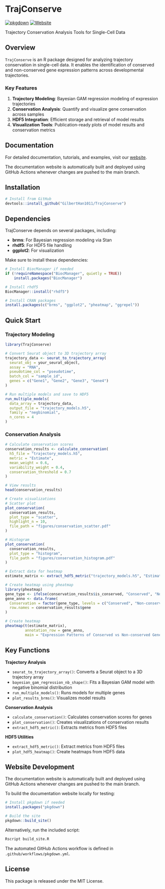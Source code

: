 # TrajConserve

[![pkgdown](https://github.com/GilbertHan1011/TrajConserve/actions/workflows/pkgdown.yml/badge.svg)](https://github.com/GilbertHan1011/TrajConserve/actions/workflows/pkgdown.yml)
[![Website](https://img.shields.io/badge/website-online-blue.svg)](https://GilbertHan1011.github.io/TrajConserve/)

Trajectory Conservation Analysis Tools for Single-Cell Data

## Overview

`TrajConserve` is an R package designed for analyzing trajectory conservation in single-cell data. It enables the identification of conserved and non-conserved gene expression patterns across developmental trajectories.

### Key Features

1. **Trajectory Modeling**: Bayesian GAM regression modeling of expression trajectories
2. **Conservation Analysis**: Quantify and visualize gene conservation across samples
3. **HDF5 Integration**: Efficient storage and retrieval of model results
4. **Visualization Tools**: Publication-ready plots of model results and conservation metrics

## Documentation

For detailed documentation, tutorials, and examples, visit our [website](https://GilbertHan1011.github.io/TrajConserve/).

The documentation website is automatically built and deployed using GitHub Actions whenever changes are pushed to the main branch.

## Installation

```r
# Install from GitHub
devtools::install_github("GilbertHan1011/TrajConserve")
```

## Dependencies

TrajConserve depends on several packages, including:

- **brms**: For Bayesian regression modeling via Stan
- **rhdf5**: For HDF5 file handling
- **ggplot2**: For visualization

Make sure to install these dependencies:

```r
# Install BiocManager if needed
if (!requireNamespace("BiocManager", quietly = TRUE))
    install.packages("BiocManager")

# Install rhdf5
BiocManager::install("rhdf5")

# Install CRAN packages
install.packages(c("brms", "ggplot2", "pheatmap", "ggrepel"))
```

## Quick Start

### Trajectory Modeling

```r
library(TrajConserve)

# Convert Seurat object to 3D trajectory array
trajectory_data <- seurat_to_trajectory_array(
  seurat_obj = your_seurat_object,
  assay = "RNA",
  pseudotime_col = "pseudotime",
  batch_col = "sample_id",
  genes = c("Gene1", "Gene2", "Gene3", "Gene4")
)

# Run multiple models and save to HDF5
run_multiple_models(
  data_array = trajectory_data,
  output_file = "trajectory_models.h5",
  family = "negbinomial",
  n_cores = 4
)
```

### Conservation Analysis

```r
# Calculate conservation scores
conservation_results <- calculate_conservation(
  h5_file = "trajectory_models.h5",
  metric = "Estimate",
  mean_weight = 0.6,
  variability_weight = 0.4,
  conservation_threshold = 0.7
)

# View results
head(conservation_results)

# Create visualizations
# Scatter plot
plot_conservation(
  conservation_results,
  plot_type = "scatter",
  highlight_n = 10,
  file_path = "figures/conservation_scatter.pdf"
)

# Histogram
plot_conservation(
  conservation_results,
  plot_type = "histogram",
  file_path = "figures/conservation_histogram.pdf"
)

# Extract data for heatmap
estimate_matrix <- extract_hdf5_metric("trajectory_models.h5", "Estimate")

# Create heatmap using pheatmap
library(pheatmap)
gene_type <- ifelse(conservation_results$is_conserved, "Conserved", "Non-conserved")
gene_anno <- data.frame(
  Conservation = factor(gene_type, levels = c("Conserved", "Non-conserved")),
  row.names = conservation_results$gene
)

# Create heatmap
pheatmap(t(estimate_matrix), 
         annotation_row = gene_anno,
         main = "Expression Patterns of Conserved vs Non-conserved Genes")
```

## Key Functions

**Trajectory Analysis**
- `seurat_to_trajectory_array()`: Converts a Seurat object to a 3D trajectory array
- `bayesian_gam_regression_nb_shape()`: Fits a Bayesian GAM model with negative binomial distribution
- `run_multiple_models()`: Runs models for multiple genes
- `plot_results_brms()`: Visualizes model results

**Conservation Analysis**
- `calculate_conservation()`: Calculates conservation scores for genes
- `plot_conservation()`: Creates visualizations of conservation results
- `extract_hdf5_metric()`: Extracts metrics from HDF5 files

**HDF5 Utilities**
- `extract_hdf5_metric()`: Extract metrics from HDF5 files
- `plot_hdf5_heatmap()`: Create heatmaps from HDF5 data

## Website Development

The documentation website is automatically built and deployed using GitHub Actions whenever changes are pushed to the main branch.

To build the documentation website locally for testing:

```r
# Install pkgdown if needed
install.packages("pkgdown")

# Build the site
pkgdown::build_site()
```

Alternatively, run the included script:

```bash
Rscript build_site.R
```

The automated GitHub Actions workflow is defined in `.github/workflows/pkgdown.yml`.

## License

This package is released under the MIT License.